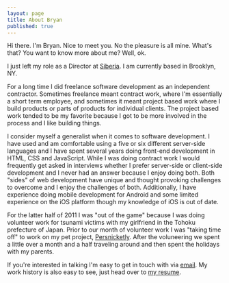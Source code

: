 ```yaml
---
layout: page
title: About Bryan
published: true
---
```


Hi there. I'm Bryan. Nice to meet you. No the pleasure is all mine.
What's that? You want to know more about me? Well, ok.

I just left my role as a Director at [Siberia][siberia]. I am currently based
in Brooklyn, NY.

For a long time I did freelance software development as an independent
contractor. Sometimes freelance meant contract work, where I'm essentially a
short term employee, and sometimes it meant project based work where I build
products or parts of products for individual clients. The project based work
tended to be my favorite because I got to be more involved in the process and I
like building things.

I consider myself a generalist when it comes to software development. I have
used and am comfortable using a five or six different server-side languages and
I have spent several years doing front-end development in HTML, CSS and
JavaScript. While I was doing contract work I would frequently get asked in
interviews whether I prefer server-side or client-side development and I never
had an answer because I enjoy doing both. Both "sides" of web development have
unique and thought provoking challenges to overcome and I enjoy the challenges
of both. Additionally, I have experience doing mobile development for Android
and some limited experience on the iOS platform though my knowledge of iOS is
out of date.

For the latter half of 2011 I was "out of the game" because I was doing
volunteer work for tsunami victims with my girlfriend in the Tohoku prefecture
of Japan. Prior to our month of volunteer work I was "taking time off" to work
on my pet project, [Persnicketly][persnicketly]. After the voluneering we spent
a little over a month and a half traveling around and then spent the holidays
with my parents.

If you're interested in talking I'm easy to get in touch with via
[email][email]. My work history is also easy to see, just head over to [my
resume][resume].

[email]: mailto:mail@bryanwrit.es
[persnicketly]: https://github.com/bryanjswift/persnicketly
[resume]: /resume/
[siberia]: http://siberia.io
